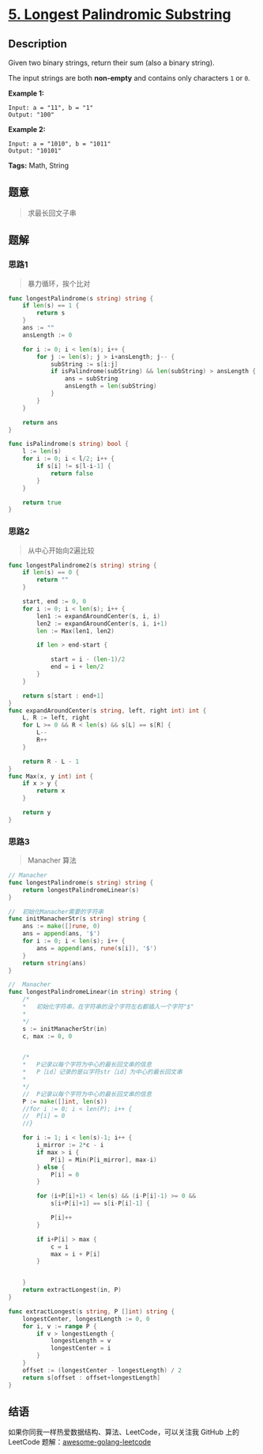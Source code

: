 # [5. Longest Palindromic Substring][title]

## Description

Given two binary strings, return their sum (also a binary string).

The input strings are both **non-empty** and contains only characters `1` or `0`.

**Example 1:**

```
Input: a = "11", b = "1"
Output: "100"
```

**Example 2:**

```
Input: a = "1010", b = "1011"
Output: "10101"
```

**Tags:** Math, String

## 题意
>求最长回文子串

## 题解

### 思路1
> 暴力循环，挨个比对

```go
func longestPalindrome(s string) string {
	if len(s) == 1 {
		return s
	}
	ans := ""
	ansLength := 0

	for i := 0; i < len(s); i++ {
		for j := len(s); j > i+ansLength; j-- {
			subString := s[i:j]
			if isPalindrome(subString) && len(subString) > ansLength {
				ans = subString
				ansLength = len(subString)
			}
		}
	}

	return ans
}

func isPalindrome(s string) bool {
	l := len(s)
	for i := 0; i < l/2; i++ {
		if s[i] != s[l-i-1] {
			return false
		}
	}

	return true
}
```

### 思路2
> 从中心开始向2遍比较
```go
func longestPalindrome2(s string) string {
	if len(s) == 0 {
		return ""
	}

	start, end := 0, 0
	for i := 0; i < len(s); i++ {
		len1 := expandAroundCenter(s, i, i)
		len2 := expandAroundCenter(s, i, i+1)
		len := Max(len1, len2)

		if len > end-start {

			start = i - (len-1)/2
			end = i + len/2
		}
	}

	return s[start : end+1]
}
func expandAroundCenter(s string, left, right int) int {
	L, R := left, right
	for L >= 0 && R < len(s) && s[L] == s[R] {
		L--
		R++
	}

	return R - L - 1
}
func Max(x, y int) int {
	if x > y {
		return x
	}

	return y
}

```


### 思路3
> Manacher 算法
```go
// Manacher
func longestPalindrome(s string) string {
	return longestPalindromeLinear(s)
}

//	初始化Manacher需要的字符串
func initManacherStr(s string) string {
	ans := make([]rune, 0)
	ans = append(ans, '$')
	for i := 0; i < len(s); i++ {
		ans = append(ans, rune(s[i]), '$')
	}
	return string(ans)
}

//	Manacher
func longestPalindromeLinear(in string) string {
	/*
	*	初始化字符串，在字符串的没个字符左右都插入一个字符"$"
	*
	*/
	s := initManacherStr(in)
	c, max := 0, 0


	/*
	* 	P记录以每个字符为中心的最长回文串的信息
	*	P［id］记录的是以字符str［id］为中心的最长回文串
	*
	*/
	//	P记录以每个字符为中心的最长回文串的信息
	P := make([]int, len(s))
	//for i := 0; i < len(P); i++ {
	//	P[i] = 0
	//}

	for i := 1; i < len(s)-1; i++ {
		i_mirror := 2*c - i
		if max > i {
			P[i] = Min(P[i_mirror], max-i)
		} else {
			P[i] = 0
		}

		for (i+P[i]+1) < len(s) && (i-P[i]-1) >= 0 &&
			s[i+P[i]+1] == s[i-P[i]-1] {

			P[i]++
		}

		if i+P[i] > max {
			c = i
			max = i + P[i]
		}


	}
	return extractLongest(in, P)
}

func extractLongest(s string, P []int) string {
	longestCenter, longestLength := 0, 0
	for i, v := range P {
		if v > longestLength {
			longestLength = v
			longestCenter = i
		}
	}
	offset := (longestCenter - longestLength) / 2
	return s[offset : offset+longestLength]
}
```

## 结语

如果你同我一样热爱数据结构、算法、LeetCode，可以关注我 GitHub 上的 LeetCode 题解：[awesome-golang-leetcode][me]

[title]: https://leetcode.com/problems/longest-palindromic-substring/description/
[me]: https://github.com/kylesliu/awesome-golang-algorithm

